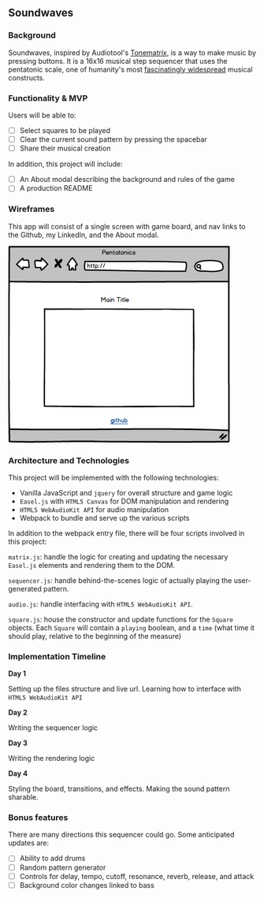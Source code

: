 ## Soundwaves

### Background  

Soundwaves, inspired by Audiotool's [Tonematrix](http://www.tonematrix.audiotool.com), is a way to make music by pressing buttons. It is a 16x16 musical step sequencer that uses the pentatonic scale, one of humanity's most [fascinatingly widespread](https://www.youtube.com/watch?v=ne6tB2KiZuk) musical constructs.

### Functionality & MVP  

Users will be able to:

- [ ] Select squares to be played
- [ ] Clear the current sound pattern by pressing the spacebar
- [ ] Share their musical creation

In addition, this project will include:

- [ ] An About modal describing the background and rules of the game
- [ ] A production README

### Wireframes

This app will consist of a single screen with game board, and nav links to the Github, my LinkedIn,
and the About modal.  

![wireframes](Wireframes/Main.png)

### Architecture and Technologies

This project will be implemented with the following technologies:

- Vanilla JavaScript and `jquery` for overall structure and game logic
- `Easel.js` with `HTML5 Canvas` for DOM manipulation and rendering
- `HTML5 WebAudioKit API` for audio manipulation
- Webpack to bundle and serve up the various scripts

In addition to the webpack entry file, there will be four scripts involved in this project:

`matrix.js`: handle the logic for creating and updating the necessary `Easel.js` elements and rendering them to the DOM.

`sequencer.js`: handle behind-the-scenes logic of actually playing the user-generated pattern.

`audio.js`: handle interfacing with `HTML5 WebAudioKit API`.

`square.js`: house the constructor and update functions for the `Square` objects.  Each `Square` will contain a `playing` boolean, and a `time` (what time it should play, relative to the beginning of the measure)


### Implementation Timeline

**Day 1**

Setting up the files structure and live url. Learning how to interface with `HTML5 WebAudioKit API`

**Day 2**

Writing the sequencer logic

**Day 3**

Writing the rendering logic


**Day 4**

Styling the board, transitions, and effects. Making the sound pattern sharable.


### Bonus features

There are many directions this sequencer could go.  Some anticipated updates are:

- [ ] Ability to add drums
- [ ] Random pattern generator
- [ ] Controls for delay, tempo, cutoff, resonance, reverb, release, and attack
- [ ] Background color changes linked to bass
